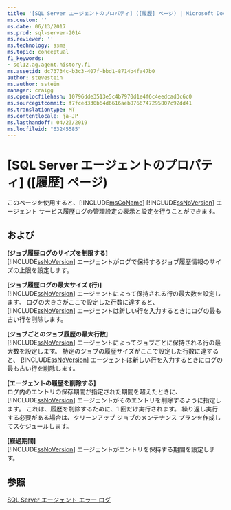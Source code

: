 ```yaml
---
title: '[SQL Server エージェントのプロパティ] ([履歴] ページ) | Microsoft Docs'
ms.custom: ''
ms.date: 06/13/2017
ms.prod: sql-server-2014
ms.reviewer: ''
ms.technology: ssms
ms.topic: conceptual
f1_keywords:
- sql12.ag.agent.history.f1
ms.assetid: dc73734c-b3c3-407f-bbd1-8714b4fa47b0
author: stevestein
ms.author: sstein
manager: craigg
ms.openlocfilehash: 10796dde3513e5c4b7970d1e4f6c4eedcad3c6c0
ms.sourcegitcommit: f7fced330b64d6616aeb8766747295807c92dd41
ms.translationtype: MT
ms.contentlocale: ja-JP
ms.lasthandoff: 04/23/2019
ms.locfileid: "63245585"
---
```

# <a name="sql-server-agent-properties-history-page"></a>[SQL Server エージェントのプロパティ] ([履歴] ページ)
  このページを使用すると、[!INCLUDE[msCoName](../../includes/msconame-md.md)] [!INCLUDE[ssNoVersion](../../includes/ssnoversion-md.md)] エージェント サービス履歴ログの管理設定の表示と設定を行うことができます。  
  
## <a name="options"></a>および  
 **[ジョブ履歴ログのサイズを制限する]**  
 [!INCLUDE[ssNoVersion](../../includes/ssnoversion-md.md)] エージェントがログで保持するジョブ履歴情報のサイズの上限を設定します。  
  
 **[ジョブ履歴ログの最大サイズ (行)]**  
 [!INCLUDE[ssNoVersion](../../includes/ssnoversion-md.md)] エージェントによって保持される行の最大数を設定します。 ログの大きさがここで設定した行数に達すると、 [!INCLUDE[ssNoVersion](../../includes/ssnoversion-md.md)] エージェントは新しい行を入力するときにログの最も古い行を削除します。  
  
 **[ジョブごとのジョブ履歴の最大行数]**  
 [!INCLUDE[ssNoVersion](../../includes/ssnoversion-md.md)] エージェントによってジョブごとに保持される行の最大数を設定します。 特定のジョブの履歴サイズがここで設定した行数に達すると、 [!INCLUDE[ssNoVersion](../../includes/ssnoversion-md.md)] エージェントは新しい行を入力するときにログの最も古い行を削除します。  
  
 **[エージェントの履歴を削除する]**  
 ログ内のエントリの保存期間が指定された期間を超えたときに、 [!INCLUDE[ssNoVersion](../../includes/ssnoversion-md.md)] エージェントがそのエントリを削除するように指定します。 これは、履歴を削除するために、1 回だけ実行されます。 繰り返し実行する必要がある場合は、クリーンアップ ジョブのメンテナンス プランを作成してスケジュールします。  
  
 **[経過期間]**  
 [!INCLUDE[ssNoVersion](../../includes/ssnoversion-md.md)] エージェントがエントリを保持する期間を設定します。  
  
## <a name="see-also"></a>参照  
 [SQL Server エージェント エラー ログ](sql-server-agent-error-log.md)  
  
  
